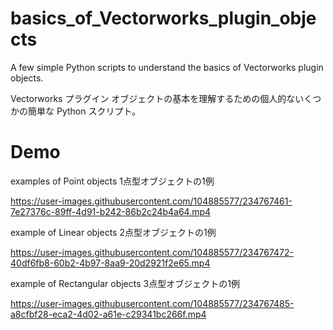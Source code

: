 # basics_of_Vectorworks_plugin_objects
A few simple Python scripts to understand the basics of Vectorworks plugin objects.

Vectorworks プラグイン オブジェクトの基本を理解するための個人的ないくつかの簡単な Python スクリプト。

# Demo
examples of Point objects
1点型オブジェクトの1例

https://user-images.githubusercontent.com/104885577/234767461-7e27376c-89ff-4d91-b242-86b2c24b4a64.mp4


example of Linear objects
2点型オブジェクトの1例

https://user-images.githubusercontent.com/104885577/234767472-40df6fb8-60b2-4b97-8aa9-20d2921f2e65.mp4


example of Rectangular objects
3点型オブジェクトの1例

https://user-images.githubusercontent.com/104885577/234767485-a8cfbf28-eca2-4d02-a61e-c29341bc266f.mp4

